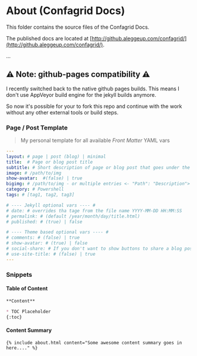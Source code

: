 # About (Confagrid Docs)

This folder contains the source files of the Confagrid Docs.

The published docs are located at [http://github.aleggeup.com/confagrid/](http://github.aleggeup.com/confagrid/).

...


## ⚠️ Note: github-pages compatibility ⚠️

I recently switched back to the native github pages builds. This means I don't use AppVeyor build engine for the
jekyll builds anymore.

So now it's possible for your to fork this repo and continue with the work without any other external tools or build
steps.

### Page / Post Template
> My personal template for all available *Front Matter* YAML vars

```YAML
---
layout: # page | post (blog) | minimal
title:	# Page or blog post title
subtitle: # Short description of page or blog post that goes under the title
image: # /path/to/img
show-avatar:  #(false) | true
bigimg:	# /path/to/img - or multiple entries <- "Path": "Description">
category: # Powershell
tags: # [tag1, tag2, tag3]

# ---- Jekyll optional vars ---- #
# date: # overrides tha tage from the file name YYYY-MM-DD HH:MM:SS
# permalink: # (default /year/month/day/title.html)
# published: # (true) | false

# ---- Theme based optional vars ---- #
# comments: # (false) | true
# show-avatar: # (true) | false
# social-share: # If you don't want to show buttons to share a blog post on social media, use social-share: false (this feature is turned on by default).
# use-site-title: # (false) | true
---
```

### Snippets

#### Table of Content

```markdown
**Content**

* TOC Placeholder
{:toc}
```

#### Content Summary
```
{% include about.html content="Some awesome content summary goes in here...." %}
```
